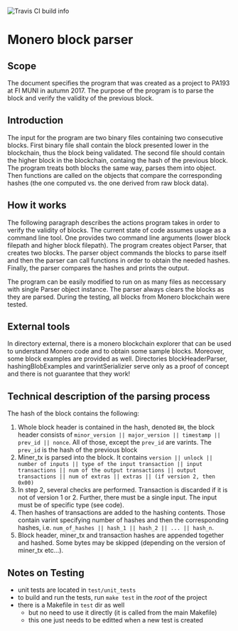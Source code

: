 ![Travis CI build info](https://travis-ci.org/adamjanovsky/PA193_test_parser_monero.svg?branch=master)

# Monero block parser

## Scope

The document specifies the program that was created as a project to PA193 at FI MUNI in autumn 2017. The purpose of the program is to parse the block and verify the validity of the previous block.

## Introduction

The input for the program are two binary files containing two consecutive blocks. First binary file shall contain the block presented lower in the blockchain, thus the block being validated. The second file should contain the higher block in the blockchain, containg the hash of the previous block. The program treats both blocks the same way, parses them into object. Then functions are called on the objects that compare the corresponding hashes (the one computed vs. the one derived from raw block data).

## How it works

The following paragraph describes the actions program takes in order to verify the validity of blocks. The current state of code assumes usage as a command line tool. One provides two command line arguments (lower block filepath and higher block filepath). The program creates object Parser, that creates two blocks. The parser object commands the blocks to parse itself and then the parser can call functions in order to obtain the needed hashes. Finally, the parser compares the hashes and prints the output.

The program can be easily modified to run on as many files as neccessary with single Parser object instance. The parser always clears the blocks as they are parsed. During the testing, all blocks from Monero blockchain were tested. 

## External tools

In directory external, there is a monero blockchain explorer that can be used to understand Monero code and to obtain some sample blocks. Moreover, some block examples are provided as well. Directories blockHeaderParser, hashingBlobExamples and varintSerializier serve only as a proof of concept and there is not guarantee that they work!

## Technical description of the parsing process

The hash of the block contains the following:

1. Whole block header is contained in the hash, denoted `BH`, the block header consists of `minor_version || major_version || timestamp || prev_id || nonce`. All of those, except the `prev_id` are varints. The `prev_id` is the hash of the previous block
2. Miner_tx is parsed into the block. It contains `version || unlock || number of inputs || type of the input transaction || input transactions || num of the output transactions || output transactions || num of extras || extras || (if version 2, then 0x00)`
3. In step 2, several checks are performed. Transaction is discarded if it is not of version 1 or 2. Further, there must be a single input. The input must be of specific type (see code).
4. Then hashes of transactions are added to the hashing contents. Those contain varint specifying number of hashes and then the corresponding hashes, i.e. `num_of_hashes || hash_1 || hash_2 || ... || hash_n`.
5. Block header, miner_tx and transaction hashes are appended together and hashed. Some bytes may be skipped (depending on the version of miner_tx etc...).

## Notes on Testing

- unit tests are located in `test/unit_tests`
- to build and run the tests, run `make test` in the _root_ of the project
- there is a Makefile in `test` dir as well
  - but no need to use it directly (it is called from the main Makefile)
  - this one just needs to be editted when a new test is created
